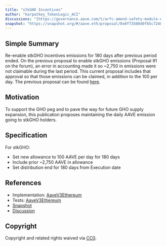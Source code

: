 ```yaml
---
title: "stkGHO Incentives"
author: "karpatkey_TokenLogic_ACI"
discussions: "[https://governance.aave.com/t/arfc-amend-safety-module-emissions/16640](https://governance.aave.com/t/arfc-safety-module-stkgho-re-enable-rewards/19626)"
snapshot: "https://snapshot.org/#/aave.eth/proposal/0x0f73500d0f65c72482d352080ea9aa0aa92264eb059b8f646cf6f0e86556bc3d"
---
```


## Simple Summary

Re-enable stkGHO incentives emissions for 180 days after previous period ended.
On the previous proposal to enable stkGHO emissions (Proposal 91 on the forum), an error in accounting made it so ~2,750 in emissions were not claimable during the last period. This current proposal includes that approval so that those emissions can be claimed, in addition to the 100 per day.
The previous proposal can be found [here](https://vote.onaave.com/proposal/?proposalId=91&ipfsHash=0x633733ef9b80afd497fd1a25d848fbe91ef694fab798dbbc27617ca07407454c).

## Motivation

To support the GHO peg and to pave the way for future GHO supply expansion, this publication proposes maintaining the daily AAVE emission going to stkGHO holders.

## Specification

For stkGHO:

- Set new allowance to 100 AAVE per day for 180 days
- Include prior ~2,750 AAVE in allowance
- Set distribution end for 180 days from Execution date

## References

- Implementation: [AaveV3Ethereum](https://github.com/bgd-labs/aave-proposals-v3/blob/main/src/20241029_AaveV3Ethereum_StkGHOIncentivesQ4/AaveV3Ethereum_StkGHOIncentives_20240424.sol)
- Tests: [AaveV3Ethereum](https://github.com/bgd-labs/aave-proposals-v3/blob/main/src/20241029_AaveV3Ethereum_StkGHOIncentivesQ4/AaveV3Ethereum_StkGHOIncentives_20240424.t.sol)
- [Snapshot](https://snapshot.org/#/aave.eth/proposal/0x0f73500d0f65c72482d352080ea9aa0aa92264eb059b8f646cf6f0e86556bc3d)
- [Discussion]([https://governance.aave.com/t/arfc-amend-safety-module-emissions/16640](https://governance.aave.com/t/arfc-safety-module-stkgho-re-enable-rewards/19626))

## Copyright

Copyright and related rights waived via [CC0](https://creativecommons.org/publicdomain/zero/1.0/).
